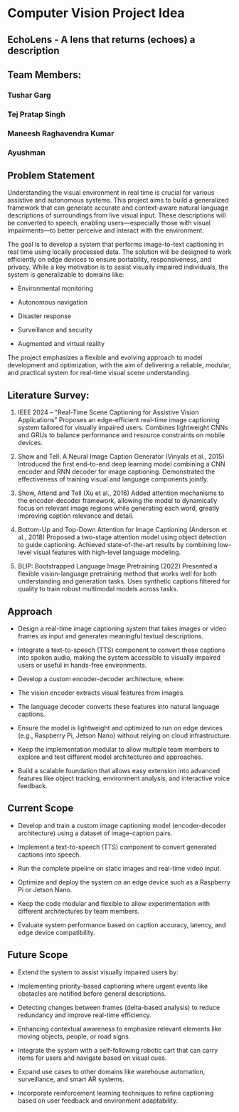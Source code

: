 # Computer Vision Project Idea

## EchoLens - A lens that returns (echoes) a description

## Team Members:
### Tushar Garg
### Tej Pratap Singh
### Maneesh Raghavendra Kumar
### Ayushman

## Problem Statement

Understanding the visual environment in real time is crucial for various assistive and autonomous systems. This project aims to build a generalized framework that can generate accurate and context-aware natural language descriptions of surroundings from live visual input. These descriptions will be converted to speech, enabling users—especially those with visual impairments—to better perceive and interact with the environment.

The goal is to develop a system that performs image-to-text captioning in real time using locally processed data. The solution will be designed to work efficiently on edge devices to ensure portability, responsiveness, and privacy. While a key motivation is to assist visually impaired individuals, the system is generalizable to domains like:

- Environmental monitoring

- Autonomous navigation

- Disaster response

- Surveillance and security

- Augmented and virtual reality

The project emphasizes a flexible and evolving approach to model development and optimization, with the aim of delivering a reliable, modular, and practical system for real-time visual scene understanding.

## Literature Survey:

1. IEEE 2024 – "Real-Time Scene Captioning for Assistive Vision Applications"
Proposes an edge-efficient real-time image captioning system tailored for visually impaired users. Combines lightweight CNNs and GRUs to balance performance and resource constraints on mobile devices.

2. Show and Tell: A Neural Image Caption Generator (Vinyals et al., 2015)
Introduced the first end-to-end deep learning model combining a CNN encoder and RNN decoder for image captioning. Demonstrated the effectiveness of training visual and language components jointly.

3. Show, Attend and Tell (Xu et al., 2016)
Added attention mechanisms to the encoder-decoder framework, allowing the model to dynamically focus on relevant image regions while generating each word, greatly improving caption relevance and detail.

4. Bottom-Up and Top-Down Attention for Image Captioning (Anderson et al., 2018)
Proposed a two-stage attention model using object detection to guide captioning. Achieved state-of-the-art results by combining low-level visual features with high-level language modeling.

5. BLIP: Bootstrapped Language Image Pretraining (2022)
Presented a flexible vision-language pretraining method that works well for both understanding and generation tasks. Uses synthetic captions filtered for quality to train robust multimodal models across tasks.

## Approach
- Design a real-time image captioning system that takes images or video frames as input and generates meaningful textual descriptions.

- Integrate a text-to-speech (TTS) component to convert these captions into spoken audio, making the system accessible to visually impaired users or useful in hands-free environments.

- Develop a custom encoder-decoder architecture, where:

- The vision encoder extracts visual features from images.

- The language decoder converts these features into natural language captions.

- Ensure the model is lightweight and optimized to run on edge devices (e.g., Raspberry Pi, Jetson Nano) without relying on cloud infrastructure.

- Keep the implementation modular to allow multiple team members to explore and test different model architectures and approaches.

- Build a scalable foundation that allows easy extension into advanced features like object tracking, environment analysis, and interactive voice feedback.

## Current Scope

- Develop and train a custom image captioning model (encoder-decoder architecture) using a dataset of image-caption pairs.

- Implement a text-to-speech (TTS) component to convert generated captions into speech.

- Run the complete pipeline on static images and real-time video input.

- Optimize and deploy the system on an edge device such as a Raspberry Pi or Jetson Nano.

- Keep the code modular and flexible to allow experimentation with different architectures by team members.

- Evaluate system performance based on caption accuracy, latency, and edge device compatibility.

## Future Scope

- Extend the system to assist visually impaired users by:

- Implementing priority-based captioning where urgent events like obstacles are notified before general descriptions.

- Detecting changes between frames (delta-based analysis) to reduce redundancy and improve real-time efficiency.

- Enhancing contextual awareness to emphasize relevant elements like moving objects, people, or road signs.

- Integrate the system with a self-following robotic cart that can carry items for users and navigate based on visual cues.

- Expand use cases to other domains like warehouse automation, surveillance, and smart AR systems.

- Incorporate reinforcement learning techniques to refine captioning based on user feedback and environment adaptability.